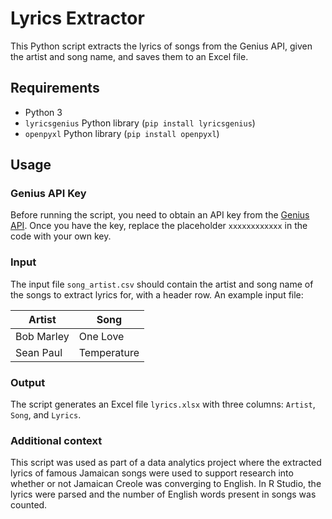# Lyrics Extractor

This Python script extracts the lyrics of songs from the Genius API, given the artist and song name, and saves them to an Excel file. 

## Requirements
- Python 3
- `lyricsgenius` Python library (`pip install lyricsgenius`)
- `openpyxl` Python library (`pip install openpyxl`)

## Usage

### Genius API Key
Before running the script, you need to obtain an API key from the [Genius API](https://genius.com/api-clients). Once you have the key, replace the placeholder `xxxxxxxxxxxx` in the code with your own key.

### Input
The input file `song_artist.csv` should contain the artist and song name of the songs to extract lyrics for, with a header row. An example input file:

| Artist | Song         |
|--------|--------------|
| Bob Marley  | One Love |
| Sean Paul   | Temperature |

### Output
The script generates an Excel file `lyrics.xlsx` with three columns: `Artist`, `Song`, and `Lyrics`.

### Additional context
This script was used as part of a data analytics project where the extracted lyrics of famous Jamaican songs were used to support research into whether or not Jamaican Creole was converging to English. In R Studio, the lyrics were parsed and the number of English words present in songs was counted. 


